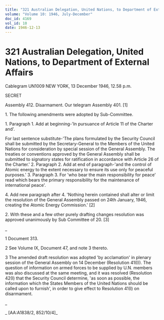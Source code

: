 ```yaml
---
title: "321 Australian Delegation, United Nations, to Department of External Affairs"
volume: "Volume 10: 1946, July-December"
doc_id: 4169
vol_id: 10
date: 1946-12-13
---
```


# 321 Australian Delegation, United Nations, to Department of External Affairs

Cablegram UN1009 NEW YORK, 13 December 1946, 12.58 p.m.

SECRET

Assembly 412. Disarmament. Our telegram Assembly 401. [1]

1\. The following amendments were adopted by Sub-Committee.

1\. Paragraph 1. Add at beginning-'In pursuance of Article 11 of the Charter and'.

For last sentence substitute-'The plans formulated by the Security Council shall be submitted by the Secretary-General to the Members of the United Nations for consideration by special session of the General Assembly. The treaties or conventions approved by the General Assembly shall be submitted to signatory states for ratification in accordance with Article 26 of the Charter.' 2. Paragraph 2. Add at end of paragraph-'and the control of Atomic energy to the extent necessary to ensure its use only for peaceful purposes.' 3. Paragraph 3. For 'who bear the main responsibility for peace' read which bears the primary responsibility for the maintenance of international peace'.

4\. Add new paragraph after 4. 'Nothing herein contained shall alter or limit the resolution of the General Assembly passed on 24th January, 1946, creating the Atomic Energy Commission.' [2]

2\. With these and a few other purely drafting changes resolution was approved unanimously by Sub Committee of 20. [3]

_

1 Document 313.

2 See Volume IX, Document 47, and note 3 thereto.

3 The amended draft resolution was adopted 'by acclamation' in plenary session of the General Assembly on 14 December (Resolution 41(I)). The question of information on armed forces to be supplied by U.N. members was also discussed at the same meeting, and it was resolved (Resolution 42(I) that the Security Council determine, 'as soon as possible, the information which the States Members of the United Nations should be called upon to furnish', in order to give effect to Resolution 41(I) on disarmament.

_

_ [AA:A1838/2, 852/10/4]_
